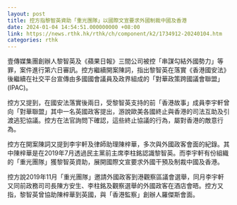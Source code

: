 ```yaml
---
layout: post
title: 控方指黎智英資助「重光團隊」以國際文宣要求外國制裁中國及香港
date: 2024-01-04 14:54:51.000000000 +08:00
link: https://news.rthk.hk/rthk/ch/component/k2/1734912-20240104.htm
categories: rthk
---
```


壹傳媒集團創辦人黎智英及《蘋果日報》三間公司被控「串謀勾結外國勢力」等罪，案件進行第六日審訊。控方繼續開案陳詞，指出黎智英在落實《香港國安法》後繼續在社交平台宣傳由多國國會議員及政界組成的「對華政策跨國議會聯盟」(IPAC)。

控方又提到，在國安法落實後兩日，受黎智英支持的前「香港故事」成員李宇軒曾向「對華聯盟」其中一名英國政客提出，游說歐美各國終止與香港的司法互助及引渡逃犯協議。控方在法官詢問下確認，這些終止協議的行為，屬對香港的敵意行為。

控方在開案陳詞又提到李宇軒及律師助理陳梓華，多次與外國政客會面的紀錄。其中陳梓華是在2019年7月透過民主黨前主席李柱銘認識黎智英。而李宇軒有份組織的「重光團隊」獲黎智英資助，展開國際文宣要求外國干預及制裁中國及香港。

控方說2019年11月「重光團隊」邀請外國政客到港觀察區議會選舉，同月李宇軒又同前政務司司長陳方安生、李柱銘及觀察選舉的外國政客在酒店會晤。控方又指，黎智英曾協助陳梓華到英國，與「香港監察」創辦人羅傑斯會面。
